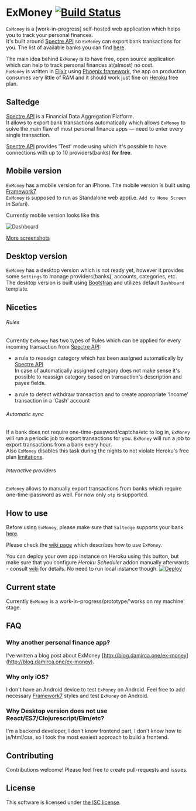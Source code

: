 # ExMoney [![Build Status](https://travis-ci.org/gaynetdinov/ex_money.svg?branch=master)](https://travis-ci.org/gaynetdinov/ex_money)

`ExMoney` is a [work-in-progress] self-hosted web application which helps you to track your personal finances.  
It's built around [Spectre API](https://www.saltedge.com/products/spectre) so `ExMoney` can export bank transactions for you.
The list of available banks you can find [here](https://www.saltedge.com/countries).

The main idea behind `ExMoney` is to have free, open source application which can help to track personal finances at(almost) no cost.  
`ExMoney` is written in [Elixir](http://elixir-lang.org) using [Phoenix framework](http://www.phoenixframework.org),
the app on production consumes very little of RAM and it should work just fine on [Heroku](https://heroku.com) free plan.

## Saltedge

[Spectre API](https://www.saltedge.com/products/spectre) is a Financial Data Aggregation Platform.  
It allows to export bank transactions automatically which allows `ExMoney` to solve the main flaw of most personal finance apps —
need to enter every single transaction.

[Spectre API](https://www.saltedge.com/products/spectre) provides 'Test' mode using which it's possible to have
connections with up to 10 providers(banks) **for free**.

## Mobile version

`ExMoney` has a mobile version for an iPhone. The mobile version is built using [Framework7](http://framework7.io).  
`ExMoney` is supposed to run as Standalone web app(i.e. `Add to Home Screen` in Safari).

Currently mobile version looks like this


![Dashboard](/screenshots/dashboard.jpg?raw=true "Dashboard")


[More screenshots](/screenshots/)

## Desktop version

`ExMoney` has a desktop version which is not ready yet, however it provides some `Settings` to manage providers(banks), accounts, categories, etc.  
The desktop version is built using [Bootstrap](http://getbootstrap.com) and utilizes default `Dashboard` template.

## Niceties

###### Rules

Currently `ExMoney` has two types of Rules which can be applied for every incoming transaction from [Spectre API](https://www.saltedge.com/products/spectre):

* a rule to reassign category which has been assigned automatically by [Spectre API](https://www.saltedge.com/products/spectre)  
    In case of automatically assigned category does not make sense it's possible to reassign category based on transaction's description and payee fields.

* a rule to detect withdraw transaction and to create appropriate 'Income' transaction in a 'Cash' account

###### Automatic sync

If a bank does not require one-time-password/captcha/etc to log in, `ExMoney` will run a periodic job to export transactions for you.
`ExMoney` will run a job to export transactions from a bank every hour.   
Also `ExMoney` disables this task during the nights to not violate Heroku's free plan [limitations](https://blog.heroku.com/archives/2015/5/7/heroku-free-dynos).


###### Interactive providers

`ExMoney` allows to manually export transactions from banks which require one-time-password as well.
For now only `otp` is supported.

## How to use

Before using `ExMoney`, please make sure that `Saltedge` supports your bank [here](https://www.saltedge.com/countries).

Please check the [wiki page](https://github.com/gaynetdinov/ex_money/wiki) which describes how to use `ExMoney`.

You can deploy your own app instance on Heroku using this button, but make sure that you configure *Heroku Scheduler* addon manually afterwards -
consult [wiki](https://github.com/gaynetdinov/ex_money/wiki) for details. No need to run local instance though.
[![Deploy](https://www.herokucdn.com/deploy/button.svg)](https://heroku.com/deploy)

## Current state

Currently `ExMoney` is a work-in-progress/prototype/'works on my machine' stage.

## FAQ

### Why another personal finance app?

I've written a blog post about ExMoney [http://blog.damirca.one/ex-money](http://blog.damirca.one/ex-money).

### Why only iOS?

I don't have an Android device to test `ExMoney` on Android. Feel free to add necessary [Framework7](http://framework7.io) styles and test `ExMoney` on Android.

### Why Desktop version does not use React/ES7/Clojurescript/Elm/etc?

I'm a backend developer, I don't know frontend part, I don't know how to js/html/css, so I took the most easiest approach to build a frontend.

## Contributing

Contributions welcome! Please feel free to create pull-requests and issues. 

## License

This software is licensed under [the ISC license](LICENSE).
